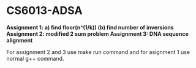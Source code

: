 # CS6013-ADSA
<b> Assignment 1: a) find floor(n^(1/k)) (b) find number of inversions </b>
<b> Assignment 2: modified 2 sum problem </b>
<b> Assignment 3: DNA sequence alignment </b>

For assignment 2 and 3 use make run command and for asignment 1 use normal g++ command.
